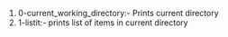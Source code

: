 1. 0-current_working_directory:- Prints current directory
2. 1-listit:- prints list of items in current directory
